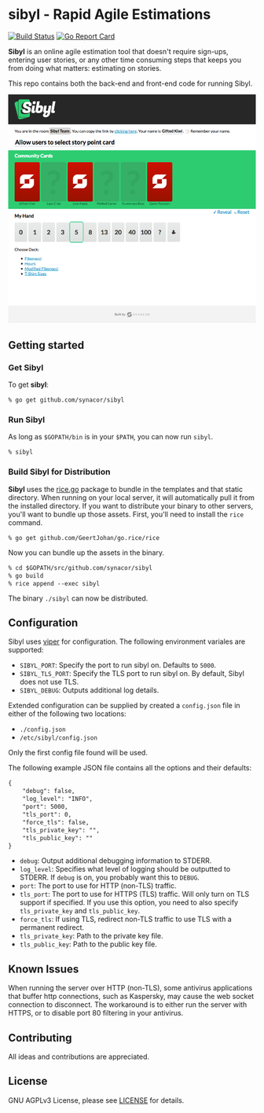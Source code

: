# sibyl - Rapid Agile Estimations

[![Build Status](https://travis-ci.org/synacor/sibyl.svg?branch=master)](https://travis-ci.org/synacor/sibyl)
[![Go Report Card](https://goreportcard.com/badge/github.com/synacor/sibyl)](https://goreportcard.com/report/github.com/synacor/sibyl)

**Sibyl** is an online agile estimation tool that doesn't require sign-ups, entering user stories, or any other time consuming steps that keeps you from doing what matters: estimating on stories.

This repo contains both the back-end and front-end code for running Sibyl.

![Sibyl Screenshot](resources/sibyl-screenshot.png)

## Getting started

### Get Sibyl

To get **sibyl**:

```
% go get github.com/synacor/sibyl
```

### Run Sibyl

As long as `$GOPATH/bin` is in your `$PATH`, you can now run `sibyl`.

```
% sibyl
```

### Build Sibyl for Distribution

**Sibyl** uses the [rice.go](https://github.com/GeertJohan/go.rice) package to bundle in the templates and that static directory. When running on your local server, it will automatically pull it from the installed directory. If you
want to distribute your binary to other servers, you'll want to bundle up those assets. First, you'll need to install the `rice` command.

```
% go get github.com/GeertJohan/go.rice/rice
```

Now you can bundle up the assets in the binary.

```
% cd $GOPATH/src/github.com/synacor/sibyl
% go build
% rice append --exec sibyl
```

The binary `./sibyl` can now be distributed.

## Configuration

Sibyl uses [viper](https://github.com/spf13/viper) for configuration. The following environment variales are supported:

* `SIBYL_PORT`: Specify the port to run sibyl on. Defaults to `5000`.
* `SIBYL_TLS_PORT`: Specify the TLS port to run sibyl on. By default, Sibyl does not use TLS.
* `SIBYL_DEBUG`: Outputs additional log details.

Extended configuration can be supplied by created a `config.json` file in either of the following two locations:

* `./config.json`
* `/etc/sibyl/config.json`

Only the first config file found will be used.

The following example JSON file contains all the options and their defaults:

```
{
    "debug": false,
    "log_level": "INFO",
    "port": 5000,
    "tls_port": 0,
    "force_tls": false,
    "tls_private_key": "",
    "tls_public_key": ""
}
```

* `debug`: Output additional debugging information to STDERR.
* `log_level`: Specifies what level of logging should be outputted to STDERR. If `debug` is on, you probably want this to `DEBUG`.
* `port`: The port to use for HTTP (non-TLS) traffic.
* `tls_port`: The port to use for HTTPS (TLS) traffic. Will only turn on TLS support if specified. If you use this option, you need to also specify `tls_private_key` and `tls_public_key`.
* `force_tls`: If using TLS, redirect non-TLS traffic to use TLS with a permanent redirect.
* `tls_private_key`: Path to the private key file.
* `tls_public_key`: Path to the public key file.

## Known Issues

When running the server over HTTP (non-TLS), some antivirus applications that buffer http connections, such as Kaspersky, may cause the web socket connection to disconnect. The workaround is to either run the server with HTTPS, or to disable port 80 filtering in your antivirus.

## Contributing

All ideas and contributions are appreciated.

## License

GNU AGPLv3 License, please see [LICENSE](LICENSE) for details.
